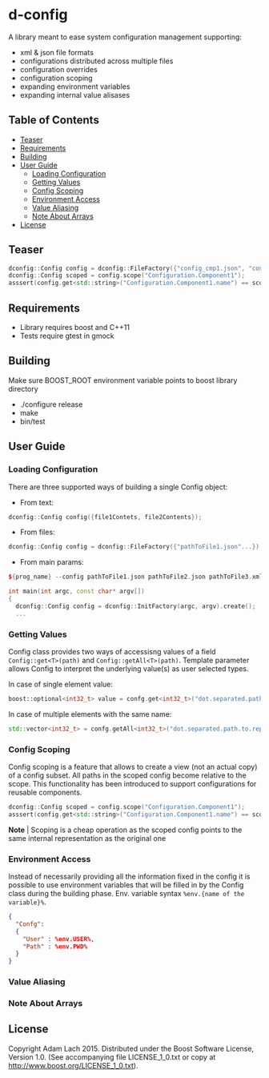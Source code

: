# d-config
A library meant to ease system configuration management supporting:
* xml & json file formats
* configurations distributed across multiple files
* configuration overrides
* configuration scoping
* expanding environment variables
* expanding internal value alisases

## Table of Contents
- [Teaser](#teaser)
- [Requirements](#requirements)
- [Building](#building)
- [User Guide](#user-guide)
  - [Loading Configuration](#loading-configuration)
  - [Getting Values](#getting-values)
  - [Config Scoping](#config-scoping)  
  - [Environment Access](#environment-access)
  - [Value Aliasing](#value-aliasing)
  - [Note About Arrays](#note-about-arrays)
- [License](#license)

## Teaser
```cpp
dconfig::Config config = dconfig::FileFactory({"config_cmp1.json", "config_cmp2.xml", "overrides.json"}).create();
dconfig::Config scoped = config.scope("Configuration.Component1");
asssert(config.get<std::string>("Configuration.Component1.name") == scoped.get<std::string>("name"));
```

## Requirements
* Library requires boost and C++11
* Tests require gtest in gmock

## Building
Make sure BOOST_ROOT environment variable points to boost library directory
* ./configure release
* make
* bin/test

## User Guide
### Loading Configuration
There are three supported ways of building a single Config object:
- From text: 
```cpp 
dconfig::Config config({file1Contets, file2Contents}); 
```
- From files: 
```cpp
dconfig::Config config = dconfig::FileFactory({"pathToFile1.json"...}).create(); 
```
- From main params: 
```cpp 
${prog_name} --config pathToFile1.json pathToFile2.json pathToFile3.xml

int main(int argc, const char* argv[]) 
{
  dconfig::Config config = dconfig::InitFactory(argc, argv).create(); 
  ...
```

### Getting Values
Config class provides two ways of accessisng values of a field ```Config::get<T>(path)``` and ```Config::getAll<T>(path)```. Template parameter allows Config to interpret the underlying value(s) as user selected types.

In case of single element value:
```cpp
boost::optional<int32_t> value = confg.get<int32_t>("dot.separated.path.to.element");
```
In case of multiple elements with the same name:
```cpp
std::vector<int32_t> = confg.getAll<int32_t>("dot.separated.path.to.repeated.element");
```
### Config Scoping
Config scoping is a feature that allows to create a view (not an actual copy) of a config subset. All paths in the scoped config become relative to the scope. This functionality has been introduced to support configurations for reusable components.
```cpp
dconfig::Config scoped = config.scope("Configuration.Component1");
asssert(config.get<std::string>("Configuration.Component1.name") == scoped.get<std::string>("name"));
```
**Note** | Scoping is a cheap operation as the scoped config points to the same internal representation as the original one

### Environment Access
Instead of necessarily providing all the information fixed in the config it is possible to use environment variables that will be filled in by the Config class during the building phase. Env. variable syntax ```%env.{name of the variable}%```.
```json
{
  "Confg": 
  {
    "User" : %env.USER%,
    "Path" : %env.PWD%
  }
}
```

### Value Aliasing
### Note About Arrays

## License
Copyright Adam Lach 2015. Distributed under the Boost Software License, Version 1.0. (See accompanying file LICENSE_1_0.txt or copy at http://www.boost.org/LICENSE_1_0.txt).
